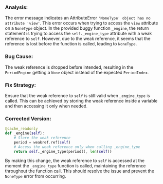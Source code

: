 ### Analysis:
The error message indicates an AttributeError `'NoneType' object has no attribute 'view'`. This error occurs when trying to access the `view` attribute on a `NoneType` object. In the provided buggy function `_engine`, the return statement is trying to access the `self._engine_type` attribute with a weak reference to `self`. However, due to the weak reference, it seems that the reference is lost before the function is called, leading to `NoneType`.

### Bug Cause:
The weak reference is dropped before intended, resulting in the `PeriodEngine` getting a `None` object instead of the expected `PeriodIndex`.

### Fix Strategy:
Ensure that the weak reference to `self` is still valid when `_engine_type` is called. This can be achieved by storing the weak reference inside a variable and then accessing it only when needed.

### Corrected Version:
```python
@cache_readonly
def _engine(self):
    # Store the weak reference
    period = weakref.ref(self)
    # Access the weak reference only when calling _engine_type
    return self._engine_type(period(), len(self))
```

By making this change, the weak reference to `self` is accessed at the moment the `_engine_type` function is called, maintaining the reference throughout the function call. This should resolve the issue and prevent the `NoneType` error from occurring.